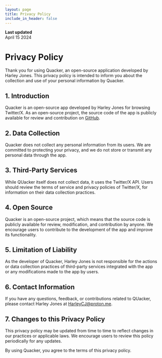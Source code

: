```yaml
---
layout: page
title: Privacy Policy
include_in_header: false
---
```


**Last updated**  
April 15 2024

# Privacy Policy
Thank you for using Quacker, an open-source application developed by Harley Jones. This privacy policy is intended to inform you about the collection and use of your personal information by Quacker.

## 1. Introduction

Quacker is an open-source app developed by Harley Jones for browsing Twitter/X. As an open-source project, the source code of the app is publicly available for review and contribution on [GitHub](https://github.com/TheHCJ/Quacker).

## 2. Data Collection

Quacker does not collect any personal information from its users. We are committed to protecting your privacy, and we do not store or transmit any personal data through the app.

## 3. Third-Party Services

While QUacker itself does not collect data, it uses the Twitter/X API. Users should review the terms of service and privacy policies of Twitter/X, for information on their data collection practices.

## 4. Open Source

Quacker is an open-source project, which means that the source code is publicly available for review, modification, and contribution by anyone. We encourage users to contribute to the development of the app and improve its functionality.

## 5. Limitation of Liability

As the developer of Quacker, Harley Jones is not responsible for the actions or data collection practices of third-party services integrated with the app or any modifications made to the app by users.

## 6. Contact Information

If you have any questions, feedback, or contributions related to QUacker, please contact Harley Jones at [HarleyCJ@proton.me](mailto:HarleyCJ@proton.me).

## 7. Changes to this Privacy Policy

This privacy policy may be updated from time to time to reflect changes in our practices or applicable laws. We encourage users to review this policy periodically for any updates.

By using Quacker, you agree to the terms of this privacy policy.
